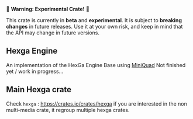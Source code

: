 🚧 **Warning: Experimental Crate!** 🚧

This crate is currently in **beta** and **experimental**.
It is subject to **breaking changes** in future releases.
Use it at your own risk, and keep in mind that the API may change in future versions.

## Hexga Engine

An implementation of the HexGa Engine Base using [MiniQuad](https://github.com/not-fl3/miniquad)
Not finished yet / work in progress...

## Main Hexga crate

Check `hexga` : https://crates.io/crates/hexga if you are interested in the non multi-media crate, it regroup multiple hexga crates.